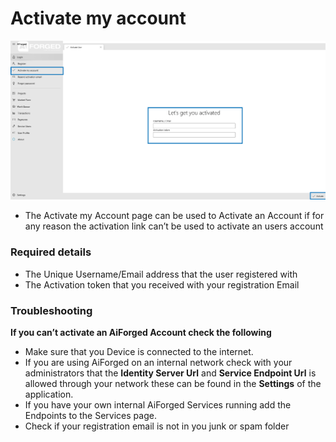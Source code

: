# Activate my account

![](assets/5.png)

* The Activate my Account page can be used to Activate an Account if for any reason the activation link can’t be used to activate an users account

### Required details

* The Unique Username/Email address that the user registered with
* The Activation token that you received with your registration Email

### Troubleshooting

**If you can’t activate an AiForged Account check the following**

* Make sure that you Device is connected to the internet.
* If you are using AiForged on an internal network check with your administrators that the **Identity Server Url** and **Service Endpoint Url** is allowed through your network these can be found in the **Settings** of the application.
* If you have your own internal AiForged Services running add the Endpoints to the Services page.
* Check if your registration email is not in you junk or spam folder

